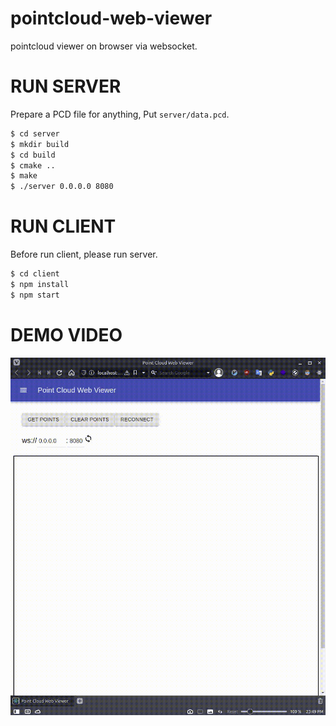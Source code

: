 # pointcloud-web-viewer

pointcloud viewer on browser via websocket.

# RUN SERVER

Prepare a PCD file for anything,
Put `server/data.pcd`.

```bash
$ cd server
$ mkdir build
$ cd build
$ cmake ..
$ make
$ ./server 0.0.0.0 8080
```

# RUN CLIENT

Before run client, please run server.

```bash
$ cd client
$ npm install
$ npm start
```

# DEMO VIDEO

![files](./demo/point-cloud-web-viewer-simple-demo.gif)
